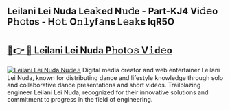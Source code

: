 ## Leilani Lei Nuda L𝚎a𝚔ed N𝚞𝚍e - Part-KJ4 Vi𝚍𝚎o P𝚑𝚘tos - H𝚘𝚝 O𝚗𝚕yf𝚊ns L𝚎a𝚔s lqR5O

# <h2><a href="http://kf6st4b.oniu.top/?m=Leilani+Lei+Nuda">🔗👉 🔴 Leilani Lei Nuda P𝚑ot𝚘𝚜 V𝚒d𝚎o</a></h2>

[![Leilani Lei Nuda Nu𝚍e𝚜](https://i.imgur.com/0qMVB7G.gif)](http://kf6st4b.oniu.top/?m=Leilani+Lei+Nuda)
Digital media creator and web entertainer Leilani Lei Nuda, known for distributing dance and lifestyle knowledge through solo and collaborative dance presentations and short videos. Trailblazing engineer Leilani Lei Nuda, recognized for their innovative solutions and commitment to progress in the field of engineering.  
